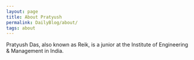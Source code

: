 ```yaml
---
layout: page
title: About Pratyush
permalink: DailyBlog/about/
tags: about
---
```


Pratyush Das, also known as Reik, is a junior at the Institute of Engineering & Management in India.
